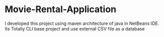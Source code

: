 # Movie-Rental-Application
I developed this project using maven architecture of java in NetBeans IDE. Its Totally CLI base project and use external CSV file as a database  
